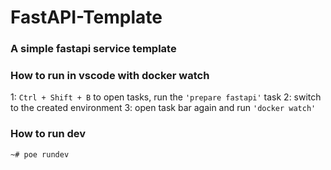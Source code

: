 # FastAPI-Template
### A simple fastapi service template

### How to run in vscode with docker watch
1: `Ctrl + Shift + B` to open tasks, run the `'prepare fastapi'` task
2: switch to the created environment
3: open task bar again and run `'docker watch'`

### How to run dev
`~# poe rundev`
